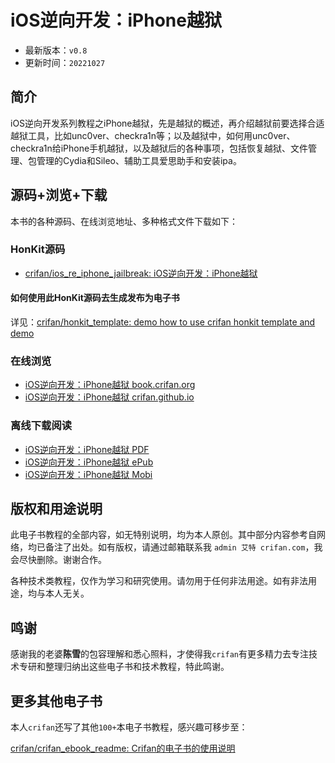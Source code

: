 # iOS逆向开发：iPhone越狱

* 最新版本：`v0.8`
* 更新时间：`20221027`

## 简介

iOS逆向开发系列教程之iPhone越狱，先是越狱的概述，再介绍越狱前要选择合适越狱工具，比如unc0ver、checkra1n等；以及越狱中，如何用unc0ver、checkra1n给iPhone手机越狱，以及越狱后的各种事项，包括恢复越狱、文件管理、包管理的Cydia和Sileo、辅助工具爱思助手和安装ipa。

## 源码+浏览+下载

本书的各种源码、在线浏览地址、多种格式文件下载如下：

### HonKit源码

* [crifan/ios_re_iphone_jailbreak: iOS逆向开发：iPhone越狱](https://github.com/crifan/ios_re_iphone_jailbreak)

#### 如何使用此HonKit源码去生成发布为电子书

详见：[crifan/honkit_template: demo how to use crifan honkit template and demo](https://github.com/crifan/honkit_template)

### 在线浏览

* [iOS逆向开发：iPhone越狱 book.crifan.org](https://book.crifan.org/books/ios_re_iphone_jailbreak/website)
* [iOS逆向开发：iPhone越狱 crifan.github.io](https://crifan.github.io/ios_re_iphone_jailbreak/website)

### 离线下载阅读

* [iOS逆向开发：iPhone越狱 PDF](https://book.crifan.org/books/ios_re_iphone_jailbreak/pdf/ios_re_iphone_jailbreak.pdf)
* [iOS逆向开发：iPhone越狱 ePub](https://book.crifan.org/books/ios_re_iphone_jailbreak/epub/ios_re_iphone_jailbreak.epub)
* [iOS逆向开发：iPhone越狱 Mobi](https://book.crifan.org/books/ios_re_iphone_jailbreak/mobi/ios_re_iphone_jailbreak.mobi)

## 版权和用途说明

此电子书教程的全部内容，如无特别说明，均为本人原创。其中部分内容参考自网络，均已备注了出处。如有版权，请通过邮箱联系我 `admin 艾特 crifan.com`，我会尽快删除。谢谢合作。

各种技术类教程，仅作为学习和研究使用。请勿用于任何非法用途。如有非法用途，均与本人无关。

## 鸣谢

感谢我的老婆**陈雪**的包容理解和悉心照料，才使得我`crifan`有更多精力去专注技术专研和整理归纳出这些电子书和技术教程，特此鸣谢。

## 更多其他电子书

本人`crifan`还写了其他`100+`本电子书教程，感兴趣可移步至：

[crifan/crifan_ebook_readme: Crifan的电子书的使用说明](https://github.com/crifan/crifan_ebook_readme)
